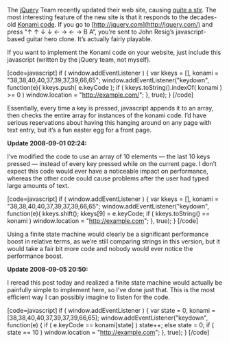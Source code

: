 The [jQuery](http://jquery.com/) Team recently updated their web site, causing [quite a stir](http://www.reddit.com/r/programming/comments/6yo56/saddest_redesign_ever/). The most interesting feature of the new site is that it responds to the decades-old [Konami code](http://en.wikipedia.org/wiki/Konami_Code). If you go to [http://jquery.com](http://jquery.com/) and press “↑ ↑ ↓ ↓ ← → ← → B A”, you’re sent to John Resig’s javascript-based guitar hero clone. It’s actually fairly playable.

If you want to implement the Konami code on your website, just include this javascript (written by the jQuery team, not myself).

[code=javascript]
if ( window.addEventListener ) { 
  var kkeys = [], konami = "38,38,40,40,37,39,37,39,66,65"; 
  window.addEventListener("keydown", function(e){ 
    kkeys.push( e.keyCode ); 
    if ( kkeys.toString().indexOf( konami ) >= 0 ) 
      window.location = "http://example.com/"; 
  }, true); 
}
[/code]

Essentially, every time a key is pressed, javascript appends it to an array, then checks the entire array for instances of the konami code. I’d have serious reservations about having this hanging around on any page with text entry, but it’s a fun easter egg for a front page.

**Update 2008-09-01 02:24:**

I’ve modified the code to use an array of 10 elements — the last 10 keys pressed — instead of every key pressed while on the current page. I don’t expect this code would ever have a noticeable impact on performance, whereas the other code could cause problems after the user had typed large amounts of text.

[code=javascript]
if ( window.addEventListener ) { 
  var kkeys = [], konami = "38,38,40,40,37,39,37,39,66,65"; 
  window.addEventListener("keydown", function(e){ 
    kkeys.shift(); 
    kkeys[9] = e.keyCode; 
    if ( kkeys.toString() == konami ) 
      window.location = "http://example.com"; 
  }, true); 
}
[/code]

Using a finite state machine would clearly be a significant performance boost in relative terms, as we’re still comparing strings in this version, but it would take a fair bit more code and nobody would ever notice the performance boost.

**Update 2008-09-05 20:50:**

I reread this post today and realized a finite state machine would actually be painfully simple to implement here, so I’ve done just that. This is the most efficient way I can possibly imagine to listen for the code.

[code=javascript]
if ( window.addEventListener ) { 
  var state = 0, konami = [38,38,40,40,37,39,37,39,66,65]; 
  window.addEventListener("keydown", function(e) { 
    if ( e.keyCode == konami[state] ) state++; 
    else state = 0; 
    if ( state == 10 ) 
      window.location = "http://example.com"; 
  }, true); 
}
[/code]
